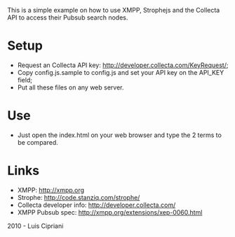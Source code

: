 This is a simple example on how to use XMPP, Strophejs and the Collecta API to access their Pubsub search nodes.

# Setup

- Request an Collecta API key: <http://developer.collecta.com/KeyRequest/>;
- Copy config.js.sample to config.js and set your API key on the API_KEY field;
- Put all these files on any web server.

# Use

- Just open the index.html on your web browser and type the 2 terms to be compared.

# Links

- XMPP: <http://xmpp.org>
- Strophe: <http://code.stanziq.com/strophe/>
- Collecta developer info: <http://developer.collecta.com/>
- XMPP Pubsub spec: <http://xmpp.org/extensions/xep-0060.html>

2010 - Luis Cipriani
